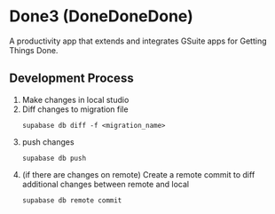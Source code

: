 # Done3 (DoneDoneDone) 

A productivity app that extends and integrates GSuite apps for Getting Things Done.

## Development Process

1. Make changes in local studio
2. Diff changes to migration file
   ```
   supabase db diff -f <migration_name>
   ```
3. push changes
   ```
   supabase db push
   ```
4. (if there are changes on remote) Create a remote commit to diff additional changes between remote and local
   ```
   supabase db remote commit
   ```
